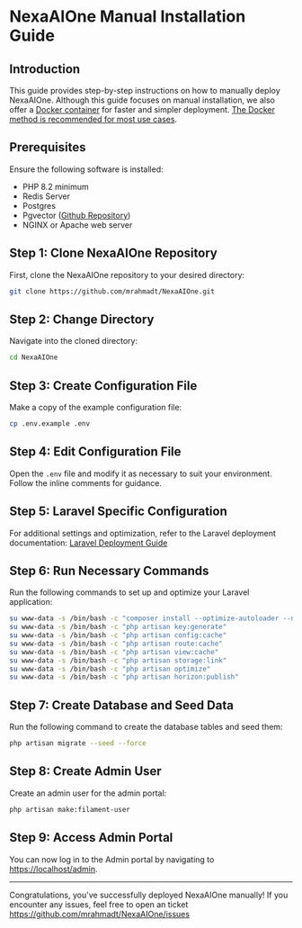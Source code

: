 # NexaAIOne Manual Installation Guide

## Introduction

This guide provides step-by-step instructions on how to manually deploy NexaAIOne. Although this guide focuses on manual installation, we also offer a [Docker container](https://github.com/mrahmadt/NexaAIOne/blob/main/docs/Installation/docker.md) for faster and simpler deployment. [The Docker method is recommended for most use cases](https://github.com/mrahmadt/NexaAIOne/blob/main/docs/Installation/docker.md).

## Prerequisites

Ensure the following software is installed:

- PHP 8.2 minimum
- Redis Server
- Postgres
- Pgvector ([Github Repository](https://github.com/pgvector/pgvector))
- NGINX or Apache web server

## Step 1: Clone NexaAIOne Repository

First, clone the NexaAIOne repository to your desired directory:

```bash
git clone https://github.com/mrahmadt/NexaAIOne.git
```

## Step 2: Change Directory

Navigate into the cloned directory:

```bash
cd NexaAIOne
```

## Step 3: Create Configuration File

Make a copy of the example configuration file:

```bash
cp .env.example .env
```

## Step 4: Edit Configuration File

Open the `.env` file and modify it as necessary to suit your environment. Follow the inline comments for guidance.

## Step 5: Laravel Specific Configuration

For additional settings and optimization, refer to the Laravel deployment documentation: [Laravel Deployment Guide](https://laravel.com/docs/10.x/deployment)

## Step 6: Run Necessary Commands

Run the following commands to set up and optimize your Laravel application:

```bash
su www-data -s /bin/bash -c "composer install --optimize-autoloader --no-dev"
su www-data -s /bin/bash -c "php artisan key:generate"
su www-data -s /bin/bash -c "php artisan config:cache"
su www-data -s /bin/bash -c "php artisan route:cache"
su www-data -s /bin/bash -c "php artisan view:cache"
su www-data -s /bin/bash -c "php artisan storage:link"
su www-data -s /bin/bash -c "php artisan optimize"
su www-data -s /bin/bash -c "php artisan horizon:publish"
```

## Step 7: Create Database and Seed Data

Run the following command to create the database tables and seed them:

```bash
php artisan migrate --seed --force
```

## Step 8: Create Admin User

Create an admin user for the admin portal:

```bash
php artisan make:filament-user
```

## Step 9: Access Admin Portal

You can now log in to the Admin portal by navigating to [https://localhost/admin](https://localhost/admin).

---

Congratulations, you've successfully deployed NexaAIOne manually! If you encounter any issues, feel free to open an ticket https://github.com/mrahmadt/NexaAIOne/issues
